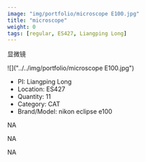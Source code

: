 ```yaml
---
image: "img/portfolio/microscope E100.jpg"
title: "microscope"
weight: 0
tags: [regular, ES427, Liangping Long]
---
```


显微镜

<!--more-->

![]("../../img/portfolio/microscope E100.jpg")

- PI: Liangping Long
- Location: ES427
- Quantity: 11
- Category: CAT
- Brand/Model: nikon eclipse e100

NA

NA

NA
